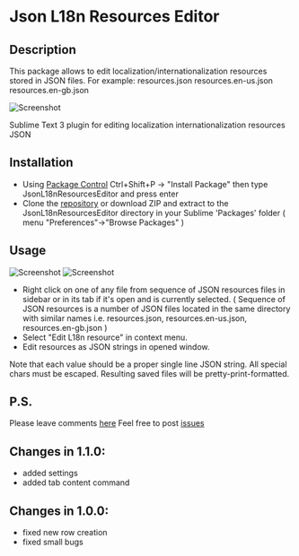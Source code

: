 Json L18n Resources Editor
================
Description
---
This package allows to edit localization/internationalization resources stored in JSON files. For example:
resources.json
resources.en-us.json
resources.en-gb.json

![Screenshot](http://i.imgur.com/eYPSpFw.png)

Sublime Text 3 plugin for editing localization internationalization resources JSON

Installation
---
  - Using [Package Control](https://packagecontrol.io/) Ctrl+Shift+P -> "Install Package" then type JsonL18nResourcesEditor and press enter
  - Clone the [repository](https://github.com/alex18881/JsonL18nResourcesEditor) or download ZIP and extract to the JsonL18nResourcesEditor directory in your Sublime 'Packages' folder ( menu "Preferences"->"Browse Packages" )

Usage
---

![Screenshot](http://i.imgur.com/tfF6IOR.png)
![Screenshot](http://i.imgur.com/CMJD4Cr.png)

  - Right click on one of any file from sequence of JSON resources files in sidebar or in its tab if it's open and is currently selected. ( Sequence of JSON resources is a number of JSON files located in the same directory with similar names i.e. resources.json, resources.en-us.json, resources.en-gb.json )
  - Select "Edit L18n resource" in context menu.
  - Edit resources as JSON strings in opened window.

Note that each value should be a proper single line JSON string. All special chars must be escaped.
Resulting saved files will be pretty-print-formatted.

P.S.
---
Please leave comments [here]()
Feel free to post [issues](https://github.com/alex18881/JsonL18nResourcesEditor/issues)

Changes in 1.1.0:
---
- added settings
- added tab content command

Changes in 1.0.0:
---
- fixed new row creation
- fixed small bugs